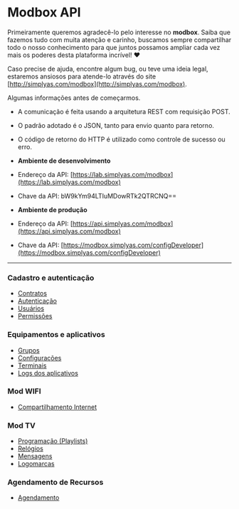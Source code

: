 # Modbox API

Primeiramente queremos agradecê-lo pelo interesse no **modbox**. Saiba que fazemos tudo com muita atenção e carinho, buscamos sempre compartilhar todo o nosso conhecimento para que juntos possamos ampliar cada vez mais os poderes desta plataforma incrível! ♥

Caso precise de ajuda, encontre algum bug, ou teve uma ideia legal, estaremos ansiosos para atende-lo através do site  [http://simplyas.com/modbox](http://simplyas.com/modbox).

Algumas informações antes de começarmos.

-   A comunicação é feita usando a arquitetura REST com requisição POST.
-   O padrão adotado é o JSON, tanto para envio quanto para retorno.
-   O código de retorno do HTTP é utilizado como controle de sucesso ou erro.
-   **Ambiente de desenvolvimento**

-   Endereço da API:  [https://lab.simplyas.com/modbox](https://lab.simplyas.com/modbox)
-   Chave da API: bW9kYm94LTIuMDowRTk2QTRCNQ==

-   **Ambiente de produção**

-   Endereço da API:  [https://api.simplyas.com/modbox](https://api.simplyas.com/modbox)
-   Chave da API:  [https://modbox.simplyas.com/configDeveloper](https://modbox.simplyas.com/configDeveloper)
---
### Cadastro e autenticação
* [Contratos](Contratos.md)
* [Autenticação](Cadauth.md#-autentica%C3%A7%C3%A3o-)
* [Usuários](Cadauth.md#cadastra-usu%C3%A1rio)
* [Permissões](Cadauth.md#lista-permiss%C3%B5es)

### Equipamentos e aplicativos
* [Grupos](Groups.md)
* [Configurações](Settings.md)
* [Terminais](Terminals.md)
* [Logs dos aplicativos](Logs.md)

### Mod WIFI
* [Compartilhamento Internet](ModWIFI.md)
### Mod TV
* [Programação (Playlists)](https://gist.github.com/mmprestes/e339a0cc7de14e6032fc4d0d454f5a08)
* [Relógios](https://gist.github.com/e19e9c59031980a53eb86d1f1aeb9980)
* [Mensagens](https://gist.github.com/mmprestes/05af1c01d555257a7377377533f89cee)	
* [Logomarcas](https://gist.github.com/a4dd40b926d3ed325a029a5f38781674)

### Agendamento de Recursos
* [Agendamento](https://gist.github.com/mmprestes/0fdef5542d39bfab9568a524b5e1c961)




